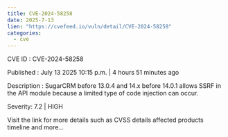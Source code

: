 ```yaml
--- 
title: CVE-2024-58258
date: 2025-7-13
lien: "https://cvefeed.io/vuln/detail/CVE-2024-58258"
categories:
  - cve
---
```


CVE ID : CVE-2024-58258

Published :  July 13
2025
10:15 p.m. | 4 hours
51 minutes ago

Description : SugarCRM before 13.0.4 and 14.x before 14.0.1 allows SSRF in the API module because a limited type of code injection can occur.

Severity: 7.2 | HIGH

Visit the link for more details
such as CVSS details
affected products
timeline
and more...

